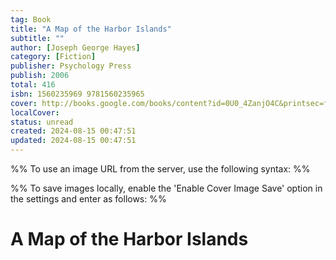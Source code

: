 ```yaml
---
tag: Book
title: "A Map of the Harbor Islands"
subtitle: ""
author: [Joseph George Hayes]
category: [Fiction]
publisher: Psychology Press
publish: 2006
total: 416
isbn: 1560235969 9781560235965
cover: http://books.google.com/books/content?id=0U0_4ZanjO4C&printsec=frontcover&img=1&zoom=1&edge=curl&source=gbs_api
localCover: 
status: unread
created: 2024-08-15 00:47:51
updated: 2024-08-15 00:47:51
---
```


%% To use an image URL from the server, use the following syntax: %%


%% To save images locally, enable the 'Enable Cover Image Save' option in the settings and enter as follows: %%


# A Map of the Harbor Islands
